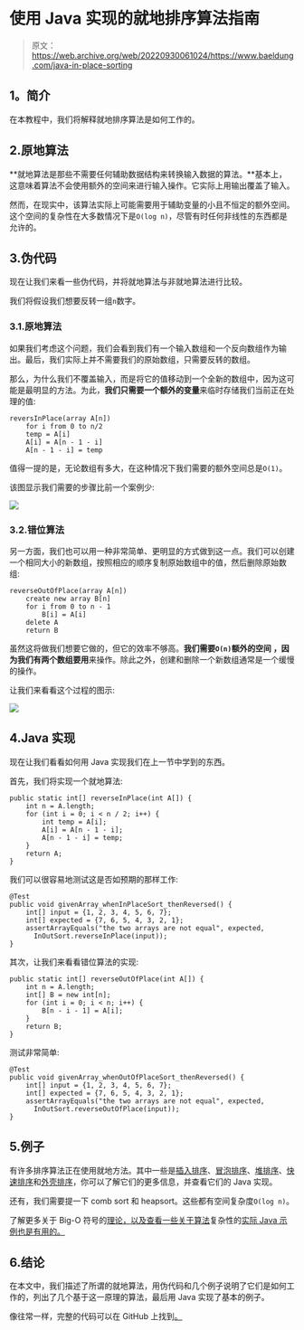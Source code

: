 # 使用 Java 实现的就地排序算法指南

> 原文：<https://web.archive.org/web/20220930061024/https://www.baeldung.com/java-in-place-sorting>

## 1。简介

在本教程中，我们将解释就地排序算法是如何工作的。

## 2.原地算法

**就地算法是那些不需要任何辅助数据结构来转换输入数据的算法。**基本上，这意味着算法不会使用额外的空间来进行输入操作。它实际上用输出覆盖了输入。

然而，在现实中，该算法实际上可能需要用于辅助变量的小且不恒定的额外空间。这个空间的复杂性在大多数情况下是`O(log n)`，尽管有时任何非线性的东西都是允许的。

## 3.伪代码

现在让我们来看一些伪代码，并将就地算法与非就地算法进行比较。

我们将假设我们想要反转一组`n`数字。

### 3.1.原地算法

如果我们考虑这个问题，我们会看到我们有一个输入数组和一个反向数组作为输出。最后，我们实际上并不需要我们的原始数组，只需要反转的数组。

那么，为什么我们不覆盖输入，而是将它的值移动到一个全新的数组中，因为这可能是最明显的方法。为此，**我们只需要一个额外的变量**来临时存储我们当前正在处理的值:

```
reversInPlace(array A[n])
    for i from 0 to n/2
    temp = A[i]
    A[i] = A[n - 1 - i]
    A[n - 1 - i] = temp
```

值得一提的是，无论数组有多大，在这种情况下我们需要的额外空间总是`O(1)`。

该图显示我们需要的步骤比前一个案例少:

[![](img/61f4351cff77a8a3ad249fd1c521118d.png)](/web/20220627093541/https://www.baeldung.com/wp-content/uploads/2019/08/Screen-Shot-2019-08-07-at-3.40.33-PM.png)

### 3.2.错位算法

另一方面，我们也可以用一种非常简单、更明显的方式做到这一点。我们可以创建一个相同大小的新数组，按照相应的顺序复制原始数组中的值，然后删除原始数组:

```
reverseOutOfPlace(array A[n])
    create new array B[n]
    for i from 0 to n - 1
        B[i] = A[i]
    delete A
    return B
```

虽然这将做我们想要它做的，但它的效率不够高。**我们需要`O(n)`额外的空间** **，因为我们有两个数组要用**来操作。除此之外，创建和删除一个新数组通常是一个缓慢的操作。

让我们来看看这个过程的图示:

[![](img/1dc789149127c2e666ec944707883f11.png)](/web/20220627093541/https://www.baeldung.com/wp-content/uploads/2019/08/Screen-Shot-2019-08-07-at-3.40.22-PM.png)

## 4.Java 实现

现在让我们看看如何用 Java 实现我们在上一节中学到的东西。

首先，我们将实现一个就地算法:

```
public static int[] reverseInPlace(int A[]) {
    int n = A.length;
    for (int i = 0; i < n / 2; i++) {
        int temp = A[i];
        A[i] = A[n - 1 - i];
        A[n - 1 - i] = temp;
    }
    return A;
}
```

我们可以很容易地测试这是否如预期的那样工作:

```
@Test
public void givenArray_whenInPlaceSort_thenReversed() {
    int[] input = {1, 2, 3, 4, 5, 6, 7};
    int[] expected = {7, 6, 5, 4, 3, 2, 1};
    assertArrayEquals("the two arrays are not equal", expected,
      InOutSort.reverseInPlace(input));
}
```

其次，让我们来看看错位算法的实现:

```
public static int[] reverseOutOfPlace(int A[]) {
    int n = A.length;
    int[] B = new int[n];
    for (int i = 0; i < n; i++) {
        B[n - i - 1] = A[i];
    }
    return B;
}
```

测试非常简单:

```
@Test
public void givenArray_whenOutOfPlaceSort_thenReversed() {
    int[] input = {1, 2, 3, 4, 5, 6, 7};
    int[] expected = {7, 6, 5, 4, 3, 2, 1};
    assertArrayEquals("the two arrays are not equal", expected,
      InOutSort.reverseOutOfPlace(input));
}
```

## 5.例子

有许多排序算法正在使用就地方法。其中一些是[插入排序](/web/20220627093541/https://www.baeldung.com/java-insertion-sort)、[冒泡排序](/web/20220627093541/https://www.baeldung.com/java-bubble-sort)、[堆排序](/web/20220627093541/https://www.baeldung.com/java-heap-sort)、[快速排序](/web/20220627093541/https://www.baeldung.com/java-quicksort)和[外壳排序](/web/20220627093541/https://www.baeldung.com/java-shell-sort)，你可以了解它们的更多信息，并查看它们的 Java 实现。

还有，我们需要提一下 comb sort 和 heapsort。这些都有空间复杂度`O(log n)`。

了解更多关于 Big-O 符号的[理论，以及查看一些关于算法](/web/20220627093541/https://www.baeldung.com/big-o-notation)复杂性的[实际 Java 示例也是有用的。](/web/20220627093541/https://www.baeldung.com/java-algorithm-complexity)

## 6.结论

在本文中，我们描述了所谓的就地算法，用伪代码和几个例子说明了它们是如何工作的，列出了几个基于这一原理的算法，最后用 Java 实现了基本的例子。

像往常一样，完整的代码可以在 GitHub 上找到[。](https://web.archive.org/web/20220627093541/https://github.com/eugenp/tutorials/tree/master/algorithms-modules/algorithms-sorting-2)